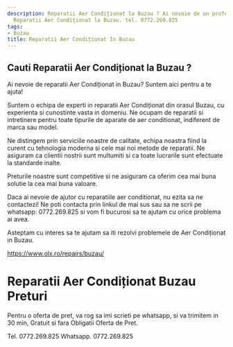 ```yaml
---
description: Reparatii Aer Condiționat la Buzau ? Ai nevoie de un profesionist in
  Reparatii Aer Condiționat la Buzau. tel. 0772.269.825
tags:
- Buzau
title: Reparatii Aer Condiționat In Buzau
---
```



## Cauti Reparatii Aer Condiționat la Buzau ?

Ai nevoie de reparatii Aer Condiționat in Buzau? 
Suntem aici pentru a te ajuta!

Suntem o echipa de experti in reparatii Aer Condiționat din orasul Buzau, cu experienta si cunostinte vasta in domeniu. Ne ocupam de reparatii si intretinere pentru toate tipurile de aparate de aer conditionat, indiferent de marca sau model.

Ne distingem prin serviciile noastre de calitate, echipa noastra fiind la curent cu tehnologia moderna si cele mai noi metode de reparatii. Ne asiguram ca clientii nostrii sunt multumiti si ca toate lucrarile sunt efectuate la standarde inalte.

Preturile noastre sunt competitive si ne asiguram ca oferim cea mai buna solutie la cea mai buna valoare.

Daca ai nevoie de ajutor cu reparatiile aer conditionat, nu ezita sa ne contactezi! Ne poti contacta prin linkul de mai sus sau sa ne scrii pe whatsapp: 0772.269.825 si vom fi bucurosi sa te ajutam cu orice problema ai avea.

Asteptam cu interes sa te ajutam sa iti rezolvi problemele de Aer Condiționat in Buzau. 

https://www.olx.ro/repairs/buzau/

# Reparatii Aer Condiționat Buzau Preturi
Pentru o oferta de pret, va rog sa imi scrieti pe whatsapp, si va trimitem in 30 min, Gratuit si fara Obligatii Oferta de Pret.

Tel. 0772.269.825
Whatsapp. 0772.269.825